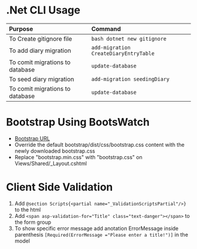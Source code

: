 # .Net CLI Usage
|  Purpose  | Command |
| :-- | :-- | 
|To Create gitignore file | ```bash dotnet new gitignore``` |
|To add diary migration | ```add-migration CreateDiaryEntryTable``` |
|To comit migrations to database | ``update-database`` |
|To seed diary migration | ```add-migration seedingDiary``` |
|To comit migrations to database | ```update-database``` |

# Bootstrap Using BootsWatch
* [Bootstrap URL](https://bootswatch.com/journal/)
* Override the default bootstrap/dist/css/bootstrap.css content with the newly downloaded bootstrap.css
* Replace "bootstrap.min.css" with "bootstrap.css" on Views/Shared/_Layout.cshtml

# Client Side Validation
1. Add ```@section Scripts{<partial name="_ValidationScriptsPartial"/>}``` to the html
2. Add ```<span asp-validation-for="Title" class="text-danger"></span>``` to the form group
3. To show specific error message add anotation ErrorMessage inside parenthesis ```[Required(ErrorMessage ="Please enter a title!")]``` in the model
